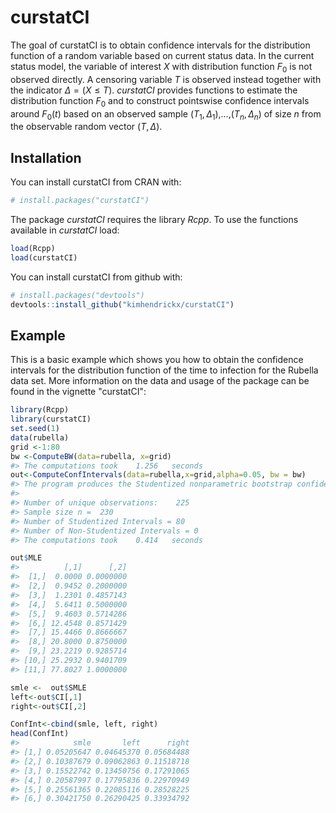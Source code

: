 
<!-- README.md is generated from README.Rmd. Please edit that file -->
curstatCI
=========

The goal of curstatCI is to obtain confidence intervals for the distribution function of a random variable based on current status data. In the current status model, the variable of interest *X* with distribution function *F*<sub>0</sub> is not observed directly. A censoring variable *T* is observed instead together with the indicator *Δ* = (*X* ≤ *T*). *curstatCI* provides functions to estimate the distribution function *F*<sub>0</sub> and to construct pointswise confidence intervals around *F*<sub>0</sub>(*t*) based on an observed sample (*T*<sub>1</sub>, *Δ*<sub>1</sub>),…,(*T*<sub>*n*</sub>, *Δ*<sub>*n*</sub>) of size *n* from the observable random vector (*T*, *Δ*).

Installation
------------

You can install curstatCI from CRAN with:

``` r
# install.packages("curstatCI")
```

The package *curstatCI* requires the library *Rcpp*. To use the functions available in *curstatCI* load:

``` r
load(Rcpp)
load(curstatCI)
```

You can install curstatCI from github with:

``` r
# install.packages("devtools")
devtools::install_github("kimhendrickx/curstatCI")
```

Example
-------

This is a basic example which shows you how to obtain the confidence intervals for the distribution function of the time to infection for the Rubella data set. More information on the data and usage of the package can be found in the vignette "curstatCI":

``` r
library(Rcpp)
library(curstatCI)
set.seed(1)
data(rubella) 
grid <-1:80
bw <-ComputeBW(data=rubella, x=grid)
#> The computations took    1.256   seconds
out<-ComputeConfIntervals(data=rubella,x=grid,alpha=0.05, bw = bw)
#> The program produces the Studentized nonparametric bootstrap confidence intervals for the cdf, using the SMLE.
#> 
#> Number of unique observations:    225
#> Sample size n =  230
#> Number of Studentized Intervals = 80
#> Number of Non-Studentized Intervals = 0
#> The computations took    0.414   seconds

out$MLE
#>          [,1]      [,2]
#>  [1,]  0.0000 0.0000000
#>  [2,]  0.9452 0.2000000
#>  [3,]  1.2301 0.4857143
#>  [4,]  5.6411 0.5000000
#>  [5,]  9.4603 0.5714286
#>  [6,] 12.4548 0.8571429
#>  [7,] 15.4466 0.8666667
#>  [8,] 20.8000 0.8750000
#>  [9,] 23.2219 0.9285714
#> [10,] 25.2932 0.9401709
#> [11,] 77.8027 1.0000000

smle <-  out$SMLE
left<-out$CI[,1]
right<-out$CI[,2]

ConfInt<-cbind(smle, left, right)
head(ConfInt)
#>            smle       left      right
#> [1,] 0.05205647 0.04645370 0.05684488
#> [2,] 0.10387679 0.09062863 0.11518718
#> [3,] 0.15522742 0.13450756 0.17291065
#> [4,] 0.20587997 0.17795836 0.22970949
#> [5,] 0.25561365 0.22085116 0.28528225
#> [6,] 0.30421750 0.26290425 0.33934792
```
